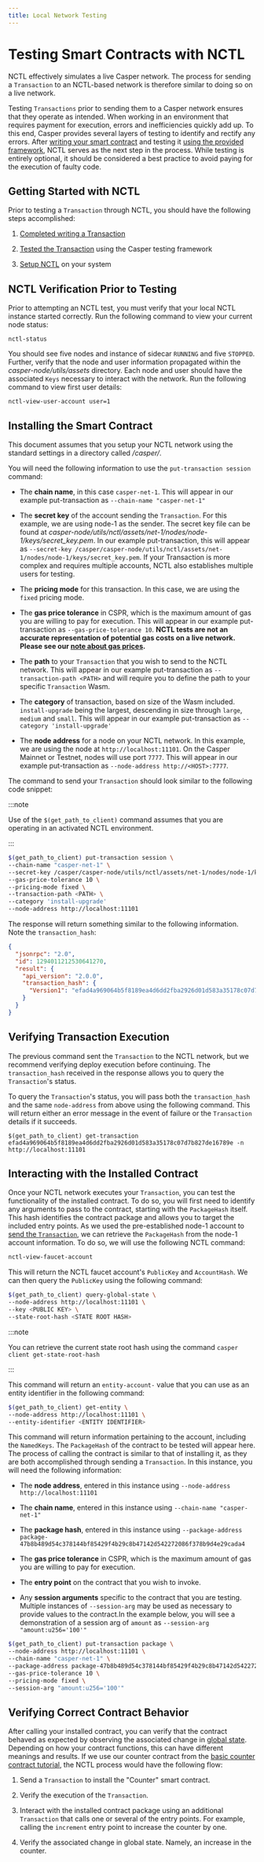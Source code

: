 ```yaml
---
title: Local Network Testing
---
```


# Testing Smart Contracts with NCTL

NCTL effectively simulates a live Casper network. The process for sending a `Transaction` to an NCTL-based network is therefore similar to doing so on a live network.

Testing `Transactions` prior to sending them to a Casper network ensures that they operate as intended. When working in an environment that requires payment for execution, errors and inefficiencies quickly add up. To this end, Casper provides several layers of testing to identify and rectify any errors. After [writing your smart contract](../../developers/writing-onchain-code/simple-contract.md) and testing it [using the provided framework](../../developers/writing-onchain-code/testing-contracts.md), NCTL serves as the next step in the process. While testing is entirely optional, it should be considered a best practice to avoid paying for the execution of faulty code.

## Getting Started with NCTL

Prior to testing a `Transaction` through NCTL, you should have the following steps accomplished:

1) [Completed writing a Transaction](../../developers/writing-onchain-code/simple-contract.md)

2) [Tested the Transaction](../../developers/writing-onchain-code/testing-contracts.md) using the Casper testing framework

3) [Setup NCTL](./setup-nctl.md) on your system

## NCTL Verification Prior to Testing

Prior to attempting an NCTL test, you must verify that your local NCTL instance started correctly. Run the following command to view your current node status:

```
nctl-status
```

You should see five nodes and instance of sidecar `RUNNING` and five `STOPPED`. Further, verify that the node and user information propagated within the *casper-node/utils/assets* directory. Each node and user should have the associated `Keys` necessary to interact with the network. Run the following command to view first user details:

```
nctl-view-user-account user=1
```

## Installing the Smart Contract

This document assumes that you setup your NCTL network using the standard settings in a directory called */casper/*.

You will need the following information to use the `put-transaction session` command:

* The **chain name**, in this case `casper-net-1`. This will appear in our example put-transaction as `--chain-name "casper-net-1"`

* The **secret key** of the account sending the `Transaction`. For this example, we are using node-1 as the sender. The secret key file can be found at *casper-node/utils/nctl/assets/net-1/nodes/node-1/keys/secret_key.pem*. In our example put-transaction, this will appear as `--secret-key /casper/casper-node/utils/nctl/assets/net-1/nodes/node-1/keys/secret_key.pem`. If your Transaction is more complex and requires multiple accounts, NCTL also establishes multiple users for testing.

* The **pricing mode** for this transaction. In this case, we are using the `fixed` pricing mode.

* The **gas price tolerance** in CSPR, which is the maximum amount of gas you are willing to pay for execution. This will appear in our example put-transaction as `--gas-price-tolerance 10`. **NCTL tests are not an accurate representation of potential gas costs on a live network. Please see our [note about gas prices](../../developers/cli/sending-transactions.md#a-note-about-gas-price).**

* The **path** to your `Transaction` that you wish to send to the NCTL network. This will appear in our example put-transaction as `--transaction-path <PATH>` and will require you to define the path to your specific `Transaction` Wasm.

* The **category** of transaction, based on size of the Wasm included. `install-upgrade` being the largest, descending in size through `large`, `medium` and `small`. This will appear in our example put-transaction as `--category 'install-upgrade'`

* The **node address** for a node on your NCTL network. In this example, we are using the node at `http://localhost:11101`. On the Casper Mainnet or Testnet, nodes will use port `7777`. This will appear in our example put-transaction as `--node-address http://<HOST>:7777`.

The command to send your `Transaction` should look similar to the following code snippet:

:::note

Use of the `$(get_path_to_client)` command assumes that you are operating in an activated NCTL environment.

:::

```bash
$(get_path_to_client) put-transaction session \
--chain-name "casper-net-1" \
--secret-key /casper/casper-node/utils/nctl/assets/net-1/nodes/node-1/keys/secret_key.pem \
--gas-price-tolerance 10 \
--pricing-mode fixed \
--transaction-path <PATH> \
--category 'install-upgrade'
--node-address http://localhost:11101
```

The response will return something similar to the following information. Note the `transaction_hash`:

```json
{
  "jsonrpc": "2.0",
  "id": 1294011212530641270,
  "result": {
    "api_version": "2.0.0",
    "transaction_hash": {
      "Version1": "efad4a969064b5f8189ea4d6dd2fba2926d01d583a35178c07d7b827de16789e"
    }
  }
}
```

## Verifying Transaction Execution

The previous command sent the `Transaction` to the NCTL network, but we recommend verifying deploy execution before continuing. The `transaction_hash` received in the response allows you to query the `Transaction`'s status. 

To query the `Transaction`'s status, you will pass both the `transaction_hash` and the same `node-address` from above using the following command. This will return either an error message in the event of failure or the `Transaction` details if it succeeds.
```
$(get_path_to_client) get-transaction efad4a969064b5f8189ea4d6dd2fba2926d01d583a35178c07d7b827de16789e -n http://localhost:11101
```

## Interacting with the Installed Contract

Once your NCTL network executes your `Transaction`, you can test the functionality of the installed contract. To do so, you will first need to identify any arguments to pass to the contract, starting with the `PackageHash` itself. This hash identifies the contract package and allows you to target the included entry points. As we used the pre-established node-1 account to [send the `Transaction`](../../developers/cli/sending-transactions.md), we can retrieve the `PackageHash` from the node-1 account information. To do so, we will use the following NCTL command:

```bash
nctl-view-faucet-account
```

This will return the NCTL faucet account's `PublicKey` and `AccountHash`. We can then query the `PublicKey` using the following command:

```bash
$(get_path_to_client) query-global-state \
--node-address http://localhost:11101 \
--key <PUBLIC KEY> \
--state-root-hash <STATE ROOT HASH>
```

:::note

You can retrieve the current state root hash using the command `casper client get-state-root-hash`

:::

This command will return an `entity-account-` value that you can use as an entity identifier in the following command:

```bash
$(get_path_to_client) get-entity \
--node-address http://localhost:11101 \
--entity-identifier <ENTITY IDENTIFIER>
```

This command will return information pertaining to the account, including the `NamedKeys`. The `PackageHash` of the contract to be tested will appear here. The process of calling the contract is similar to that of installing it, as they are both accomplished through sending a `Transaction`. In this instance, you will need the following information:

* The **node address**, entered in this instance using `--node-address http://localhost:11101`

* The **chain name**, entered in this instance using `--chain-name "casper-net-1"`

* The **package hash**, entered in this instance using `--package-address package-47b8b489d54c378144bf85429f4b29c8b47142d542272086f378b9d4e29cada4`

* The **gas price tolerance** in CSPR, which is the maximum amount of gas you are willing to pay for execution. 

* The **entry point** on the contract that you wish to invoke.

* Any **session arguments** specific to the contract that you are testing. Multiple instances of `--session-arg` may be used as necessary to provide values to the contract.In the example below, you will see a demonstration of a session arg of `amount` as `--session-arg "amount:u256='100'"`

```bash
$(get_path_to_client) put-transaction package \
--node-address http://localhost:11101 \
--chain-name "casper-net-1" \
--package-address package-47b8b489d54c378144bf85429f4b29c8b47142d542272086f378b9d4e29cada4 \ 
--gas-price-tolerance 10 \
--pricing-mode fixed \
--session-arg "amount:u256='100'"
```

## Verifying Correct Contract Behavior

After calling your installed contract, you can verify that the contract behaved as expected by observing the associated change in [global state](../../developers/cli/installing-contracts.md#querying-global-state). Depending on how your contract functions, this can have different meanings and results. If we use our counter contract from the [basic counter contract tutorial](../../resources/beginner/counter/commands/), the NCTL process would have the following flow:

1) Send a `Transaction` to install the "Counter" smart contract.

2) Verify the execution of the `Transaction`.

3) Interact with the installed contract package using an additional `Transaction` that calls one or several of the entry points. For example, calling the `increment` entry point to increase the counter by one.

4) Verify the associated change in global state. Namely, an increase in the counter.
